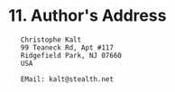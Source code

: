 # 11. Author's Address

```
   Christophe Kalt
   99 Teaneck Rd, Apt #117
   Ridgefield Park, NJ 07660
   USA

   EMail: kalt@stealth.net
```
